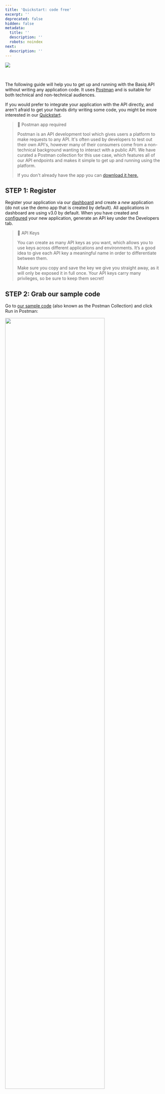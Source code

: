 ```yaml
---
title: 'Quickstart: code free'
excerpt: ''
deprecated: false
hidden: false
metadata:
  title: ''
  description: ''
  robots: noindex
next:
  description: ''
---
```

<Image align="left" src="https://files.readme.io/b7047cff27f0ab4fa4471ae43382d4aa2bd46e432c365c9b704f3e6ff8f7b6ac-1a04ca3-Group_1496.png" />

<br />

<p> </p>

The following guide will help you to get up and running with the Basiq API without writing any application code. It uses [Postman](https://www.postman.com) and is suitable for both technical and non-technical audiences.

If you would prefer to integrate your application with the API directly, and aren't afraid to get your hands dirty writing some code, you might be more interested in our [Quickstart](ref:quickstart-part-1). <br />

> 🚧 Postman app required
>
> Postman is an API development tool which gives users a platform to make requests to any API. It's often used by developers to test out their own API's, however many of their consumers come from a non-technical background wanting to interact with a public API. We have curated a Postman collection for this use case, which features all of our API endpoints and makes it simple to get up and running using the platform.
>
> If you don't already have the app you can [download it here.](https://www.getpostman.com/downloads)

## STEP 1: Register

Register your application via our [dashboard](https://dashboard.basiq.io/) and create a *new* application (do not use the demo app that is created by default). All applications in dashboard are using v3.0 by default. When you have created and [configured](ref:dash-configuration) your new application, generate an API key under the Developers tab.

> 📘 API Keys
>
> You can create as many API keys as you want, which allows you to use keys across different applications and environments. It’s a good idea to give each API key a meaningful name in order to differentiate between them.
>
> Make sure you copy and save the key we give you straight away, as it will only be exposed it in full once. Your API keys carry many privileges, so be sure to keep them secret!

## STEP 2: Grab our sample code

Go to [our sample code](https://documenter.getpostman.com/view/16249946/UVktosia?version=latest) (also known as the Postman Collection) and click Run in Postman: <br />

<Image align="center" width="80%" src="https://files.readme.io/c20e2e5-Group_2710.png" />

*Make sure you select the Postman app that was installed earlier (the option will display your operating system, e.g. Mac/Windows).* <br />

<Image align="center" width="80%" src="https://files.readme.io/4f282a8-postmanStep8" />

## STEP 3: Authenticate

In Postman click on the menu options \[ 1 ], \[ 2 ], \[ 3 ] & \[ 4 ]

\[ 5 ] Then replace XXXXXX with the API Key you generated via the dashboard in Step 1

\[ 6 ] Click Save, then Send to make the request. <br />

<Image align="center" width="80%" src="https://files.readme.io/07eec60-postmanstep9.png" />

> 📘 Your access token will last an hour
>
> Don't forget: Your access token will expire every 60 minutes, so refresh as you need to.

## STEP 3: Create a user

Creating a user gives you a "bucket" to store all your financial data. Upon successful creation of a user, you will receive a `userId`. Hold onto this for the next step.

*Creating a user requires a SERVER\_ACCESS scoped token* <br />

## STEP 4: Create your first User Consent and Connection

All consent management and connection creation is done via the Basiq Consent UI. Once you have your `userId` and `access_token`, access the Consent UI via:

`https://consent.basiq.io/home?token={{client_token_bound_to_userId}}`

> 📘 Consent UI URL
>
> The token must not be enclosed in parenthesis `{{}}`

to start aggregating data. You can use our sandbox environment to replicate real life data. Find the credentials [here](https://api.basiq.io/reference/testing).

*Note: The Consent UI requires the token to be bound to a specific user by attaching the userId as well as CLIENT\_ACCESS scope to the request* <br />

## STEP 5: Make your requests!

Basiq's full suite of products are available when you use the Postman collection, ready for you start making all of your requests.

In order to connect to Basiq's test banks, you will need to use the sandbox user logins. You can find the credentials for all scenarios [here](https://api.basiq.io/reference/testing).

**Note:** You are free to make as many request as you like, however we cap the connections for sandbox users at 500 per account. If you would like to increase this quote, please email us at [support@basiq.io](mailto:support@basiq.io).

<br />

<br />

<Image align="left" src="https://files.readme.io/b7047cff27f0ab4fa4471ae43382d4aa2bd46e432c365c9b704f3e6ff8f7b6ac-1a04ca3-Group_1496.png" />

<Accordion title="Introduction" icon="fa-info-circle">
  Learn how to get started with the Basiq API using Postman. This guide is designed for both technical and non-technical users.
</Accordion>

<Cards columns={3}>
  <Card title="Overview" icon="fa-book">
    This guide will walk you through the steps needed to integrate with the Basiq API using Postman.
  </Card>

  <Card title="Requirements" icon="fa-cogs">
    > 🚧 Ensure you have Postman installed to proceed. You can [download it here](https://www.getpostman.com/downloads).
  </Card>

  <Card title="Quick Integration" icon="fa-play-circle">
    Prefer coding directly? Check out our [Quickstart](ref:quickstart-part-1) for a more hands-on approach.
  </Card>
</Cards>

<Columns layout="auto">
  <Column>
    <strong>Note:</strong> This guide emphasizes ease of use with Postman for streamlined API interactions.
  </Column>

  <Column>
    Postman is an essential tool that allows you to test and interact with APIs effectively.
  </Column>
</Columns>

<Tabs>
  <Tab title="STEP 1: Register">
    To start, register your application on our [dashboard](https://dashboard.basiq.io/) and create a *new* application (avoid using the default demo app). When you're done, generate an API key under the Developers tab.

    <Accordion title="API Key Details" icon="fa-key">
      You can create as many API keys as needed. Name them in a way that makes them easy to manage. Be sure to copy your key immediately as it will only be exposed once.
    </Accordion>
  </Tab>

  <Tab title="STEP 2: Grab Sample Code">
    Go to [our sample code](https://documenter.getpostman.com/view/16249946/UVktosia?version=latest) and click *Run in Postman*.

    <Image align="center" src="https://files.readme.io/c20e2e5-Group_2710.png" width="80%" />

    Make sure to select the installed Postman app that corresponds to your operating system (e.g., Mac/Windows).

    <Image align="center" src="https://files.readme.io/4f282a8-postmanStep8" width="80%" />
  </Tab>

  <Tab title="STEP 3: Authenticate">
    Follow these steps in Postman:

    1. Navigate through the necessary menu options.
    2. Replace `XXXXXX` with your API key from Step 1.
    3. Click *Save* and then *Send*.

    <Image align="center" src="https://files.readme.io/07eec60-postmanstep9.png" width="80%" />

    <Accordion title="Token Expiry Info" icon="fa-clock">
      Remember, your access token expires every 60 minutes. Refresh it as needed to maintain seamless API interaction.
    </Accordion>
  </Tab>

  <Tab title="STEP 4: Create a User">
    Create a user to establish a space for storing your financial data. After successful creation, save the `userId` for the next steps. This step requires a `SERVER_ACCESS` scoped token.
  </Tab>

  <Tab title="STEP 5: User Consent and Connection">
    Use the following URL to access the Consent UI:

    `https://consent.basiq.io/home?token={{client_token_bound_to_userId}}`

    <Accordion title="Important Note" icon="fa-exclamation-triangle">
      The token should not be enclosed in curly braces `{{}}`. Ensure it's bound to a specific user by attaching the `userId` and `CLIENT_ACCESS` scope.
    </Accordion>

    For testing purposes, you can use our sandbox environment. Find testing credentials [here](https://api.basiq.io/reference/testing).
  </Tab>

  <Tab title="STEP 6: Make Your Requests">
    Start making API requests using the Postman collection. Connect with Basiq's test banks using the sandbox user logins.

    <Accordion title="Sandbox Limits" icon="fa-limit">
      The sandbox user connections are capped at 500 per account. To increase this limit, contact [support@basiq.io](mailto:support@basiq.io).
    </Accordion>
  </Tab>
</Tabs>